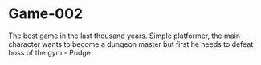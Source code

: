 # Game-002
The best game in the last thousand years.
Simple platformer, the main character wants to become a dungeon master but first he needs to defeat boss of the gym - Pudge
